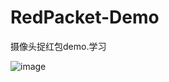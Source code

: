 # RedPacket-Demo
摄像头捉红包demo.学习

![image](https://github.com/FTCcheV/RedPacket-Demo/blob/master/CatchPacket/CatchPacket/img/Red.gif)

